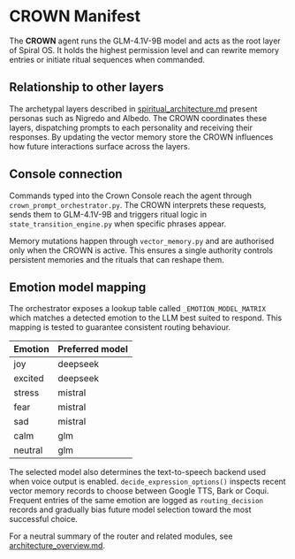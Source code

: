 # CROWN Manifest

The **CROWN** agent runs the GLM-4.1V-9B model and acts as the root layer of Spiral OS. It holds the highest permission level and can rewrite memory entries or initiate ritual sequences when commanded.

## Relationship to other layers

The archetypal layers described in [spiritual_architecture.md](spiritual_architecture.md) present personas such as Nigredo and Albedo. The CROWN coordinates these layers, dispatching prompts to each personality and receiving their responses. By updating the vector memory store the CROWN influences how future interactions surface across the layers.

## Console connection

Commands typed into the Crown Console reach the agent through `crown_prompt_orchestrator.py`. The CROWN interprets these requests, sends them to GLM-4.1V-9B and triggers ritual logic in `state_transition_engine.py` when specific phrases appear.

Memory mutations happen through `vector_memory.py` and are authorised only when the CROWN is active. This ensures a single authority controls persistent memories and the rituals that can reshape them.

## Emotion model mapping

The orchestrator exposes a lookup table called `_EMOTION_MODEL_MATRIX` which matches a detected emotion to the LLM best suited to respond. This mapping is tested to guarantee consistent routing behaviour.

| Emotion | Preferred model |
|---------|-----------------|
| joy     | deepseek        |
| excited | deepseek        |
| stress  | mistral         |
| fear    | mistral         |
| sad     | mistral         |
| calm    | glm             |
| neutral | glm             |

The selected model also determines the text-to-speech backend used when voice output is enabled. `decide_expression_options()` inspects recent vector memory records to choose between Google TTS, Bark or Coqui. Frequent entries of the same emotion are logged as `routing_decision` records and gradually bias future model selection toward the most successful choice.

For a neutral summary of the router and related modules, see [architecture_overview.md](architecture_overview.md).
